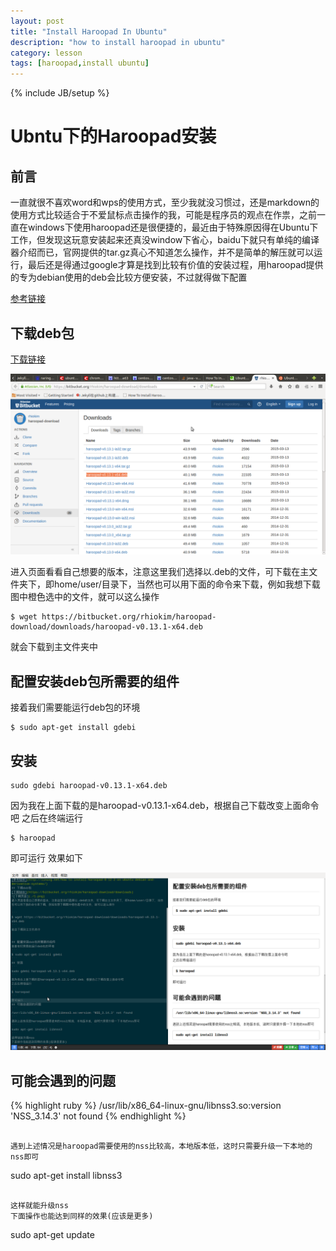 ```yaml
---
layout: post
title: "Install Haroopad In Ubuntu"
description: "how to install haroopad in ubuntu"
category: lesson
tags: [haroopad,install ubuntu]
---
```

{% include JB/setup %}

# Ubntu下的Haroopad安装


## 前言
一直就很不喜欢word和wps的使用方式，至少我就没习惯过，还是markdown的使用方式比较适合于不爱鼠标点击操作的我，可能是程序员的观点在作祟，之前一直在windows下使用haroopad还是很便捷的，最近由于特殊原因得在Ubuntu下工作，但发现这玩意安装起来还真没window下省心，baidu下就只有单纯的编译器介绍而已，官网提供的tar.gz真心不知道怎么操作，并不是简单的解压就可以运行，最后还是得通过google才算是找到比较有价值的安装过程，用haroopad提供的专为debian使用的deb会比较方便安装，不过就得做下配置

[参考链接](http://linuxg.net/how-to-install-haroopad-0-12-2-on-ubuntu-debian-and-derivative-systems/)

## 下载deb包

[下载链接](https://bitbucket.org/rhiokim/haroopad-download/downloads)

![下载页面](/public/1.png)

进入页面看看自己想要的版本，注意这里我们选择以.deb的文件，可下载在主文件夹下，即home/user/目录下，当然也可以用下面的命令来下载，例如我想下载图中橙色选中的文件，就可以这么操作

```
$ wget https://bitbucket.org/rhiokim/haroopad-download/downloads/haroopad-v0.13.1-x64.deb
```

就会下载到主文件夹中


## 配置安装deb包所需要的组件

接着我们需要能运行deb包的环境

```
$ sudo apt-get install gdebi
```

## 安装

```
sudo gdebi haroopad-v0.13.1-x64.deb
```

因为我在上面下载的是haroopad-v0.13.1-x64.deb，根据自己下载改变上面命令吧
之后在终端运行

```
$ haroopad
```

即可运行
效果如下

![效果图](/public/2.png)

## 可能会遇到的问题

{% highlight ruby %}
/usr/lib/x86_64-linux-gnu/libnss3.so:version 'NSS_3.14.3' not found
{% endhighlight %}
```

遇到上述情况是haroopad需要使用的nss比较高，本地版本低，这时只需要升级一下本地的nss即可

```
sudo apt-get install libnss3
```

这样就能升级nss
下面操作也能达到同样的效果(应该是更多)

```
sudo apt-get update
```


